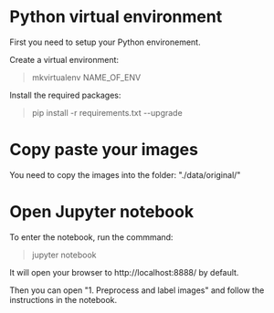 # Python virtual environment

First you need to setup your Python environement.

Create a virtual environment:

> mkvirtualenv NAME_OF_ENV

Install the required packages:

> pip install -r requirements.txt --upgrade

# Copy paste your images

You need to copy the images into the folder: "./data/original/"

# Open Jupyter notebook

To enter the notebook, run the commmand: 

> jupyter notebook 

It will open your browser to http://localhost:8888/ by default.

Then you can open "1. Preprocess and label images" and follow the instructions in the notebook.
